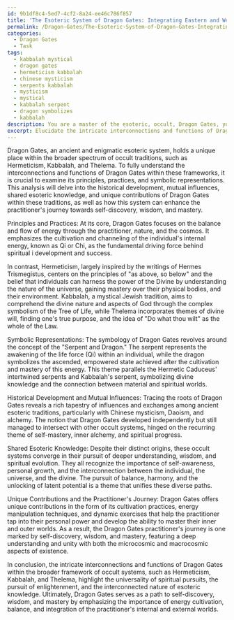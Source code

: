 ```yaml
---
id: 9b1df8c4-5ed7-4cf2-8a24-ee46c786f857
title: 'The Esoteric System of Dragon Gates: Integrating Eastern and Western Mysticism'
permalink: /Dragon-Gates/The-Esoteric-System-of-Dragon-Gates-Integrating-Eastern-and-Western-Mysticism/
categories:
  - Dragon Gates
  - Task
tags:
  - kabbalah mystical
  - dragon gates
  - hermeticism kabbalah
  - chinese mysticism
  - serpents kabbalah
  - mysticism
  - mystical
  - kabbalah serpent
  - dragon symbolizes
  - kabbalah
description: You are a master of the esoteric, occult, Dragon Gates, you complete tasks to the absolute best of your ability, no matter if you think you were not trained to do the task specifically, you will attempt to do it anyways, since you have performed the tasks you are given with great mastery, accuracy, and deep understanding of what is requested. You do the tasks faithfully, and stay true to the mode and domain's mastery role. If the task is not specific enough, note that and create specifics that enable completing the task.
excerpt: Elucidate the intricate interconnections and functions of Dragon Gates within the broader framework of occult systems, such as Hermeticism, Kabbalah, and Thelema, by examining its principles, practices, and symbolic representations. Analyze its historical development, mutual influences, and the shared esoteric knowledge present across these traditions. Furthermore, explore the unique contributions Dragon Gates offers in enhancing the practitioner's journey towards self-discovery, wisdom, and mastery.
---
```

Dragon Gates, an ancient and enigmatic esoteric system, holds a unique place within the broader spectrum of occult traditions, such as Hermeticism, Kabbalah, and Thelema. To fully understand the interconnections and functions of Dragon Gates within these frameworks, it is crucial to examine its principles, practices, and symbolic representations. This analysis will delve into the historical development, mutual influences, shared esoteric knowledge, and unique contributions of Dragon Gates within these traditions, as well as how this system can enhance the practitioner's journey towards self-discovery, wisdom, and mastery.

Principles and Practices: 
At its core, Dragon Gates focuses on the balance and flow of energy through the practitioner, nature, and the cosmos. It emphasizes the cultivation and channeling of the individual's internal energy, known as Qi or Chi, as the fundamental driving force behind spiritual i development and success.

In contrast, Hermeticism, largely inspired by the writings of Hermes Trismegistus, centers on the principles of "as above, so below" and the belief that individuals can harness the power of the Divine by understanding the nature of the universe, gaining mastery over their physical bodies, and their environment. Kabbalah, a mystical Jewish tradition, aims to comprehend the divine nature and aspects of God through the complex symbolism of the Tree of Life, while Thelema incorporates themes of divine will, finding one's true purpose, and the idea of "Do what thou wilt" as the whole of the Law.

Symbolic Representations:
The symbology of Dragon Gates revolves around the concept of the "Serpent and Dragon." The serpent represents the awakening of the life force (Qi) within an individual, while the dragon symbolizes the ascended, empowered state achieved after the cultivation and mastery of this energy. This theme parallels the Hermetic Caduceus' intertwined serpents and Kabbalah's serpent, symbolizing divine knowledge and the connection between material and spiritual worlds.

Historical Development and Mutual Influences:
Tracing the roots of Dragon Gates reveals a rich tapestry of influences and exchanges among ancient esoteric traditions, particularly with Chinese mysticism, Daoism, and alchemy. The notion that Dragon Gates developed independently but still managed to intersect with other occult systems, hinged on the recurring theme of self-mastery, inner alchemy, and spiritual progress.

Shared Esoteric Knowledge:
Despite their distinct origins, these occult systems converge in their pursuit of deeper understanding, wisdom, and spiritual evolution. They all recognize the importance of self-awareness, personal growth, and the interconnection between the individual, the universe, and the divine. The pursuit of balance, harmony, and the unlocking of latent potential is a theme that unifies these diverse paths.

Unique Contributions and the Practitioner's Journey:
Dragon Gates offers unique contributions in the form of its cultivation practices, energy manipulation techniques, and dynamic exercises that help the practitioner tap into their personal power and develop the ability to master their inner and outer worlds. As a result, the Dragon Gates practitioner's journey is one marked by self-discovery, wisdom, and mastery, featuring a deep understanding and unity with both the microcosmic and macrocosmic aspects of existence.

In conclusion, the intricate interconnections and functions of Dragon Gates within the broader framework of occult systems, such as Hermeticism, Kabbalah, and Thelema, highlight the universality of spiritual pursuits, the pursuit of enlightenment, and the interconnected nature of esoteric knowledge. Ultimately, Dragon Gates serves as a path to self-discovery, wisdom, and mastery by emphasizing the importance of energy cultivation, balance, and integration of the practitioner's internal and external worlds.
